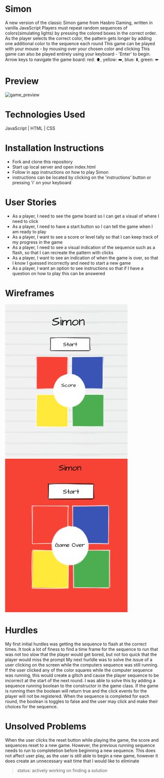 # Simon 

A new version of the classic Simon game from Hasbro Gaming, written in vanilla JavaScript
Players must repeat random sequences of colors(simulating lights) by pressing the colored boxes in the correct order. As the player selects the correct color, the pattern gets longer by adding one additional color to the sequence each round
This game can be played with your mouse - by mousing over your chosen color and clicking
This game can also be played entirely using your keyboard - 'Enter' to begin. Arrow keys to navigate the game board: red: ⬆️, yellow: ➡️, blue: ⬇️, green: ⬅️

# Preview 

![game_preview](simonGiphy.gif)

# Technologies Used 

JavaScript | HTML | CSS 

# Installation Instructions 

* Fork and clone this repository 
* Start up local server and open index.html 
* Follow in app instructions on how to play Simon 
* instructions can be located by clicking on the 'instructions' button or pressing 'i' on your keyboard

# User Stories 

- As a player, I need to see the game board so I can get a visual of where I need to click
- As a player, I need to have a start button so I can tell the game when I am ready to play
- As a player, I want to see a score or level tally so that I can keep track of my progress in the game
- As a player, I need to see a visual indication of the sequence such as a flash, so that I can recreate the pattern with clicks
- As a player, I want to see an indication of when the game is over, so that I know I guessed incorrectly and need to start a new game
- As a player, I want an option to see instructions so that if I have a question on how to play this can be answered

# Wireframes 

<span><img src="wireframe1.png" width="400" height="500" /></span>
<span><img src="wireframe2.png" width="400" height="500" /></span>

# Hurdles 

My first initial hurdles was getting the sequence to flash at the correct times. It took a lot of finess to find a time frame for the sequence to run that was not too slow that the player would get bored, but not too quick that the player would miss the prompt
My next hurldle was to solve the issue of a user clicking on the screen while the computers sequence was still running. If the user clicked any of the color squares while the computer sequence was running, this would create a glitch and cause the player sequence to be incorrect at the start of the next round.
I was able to solve this by adding a sequence running boolean to the constructor in the game class. If the game is running then the boolean will return true and the click events for the player will not be registered. When the sequence is completed for each round, the boolean is toggles to false and the user may click and make their choices for the sequence. 

# Unsolved Problems 

When the user clicks the reset button while playing the game, the score and sequences reset to a new game. However, the previous running sequence needs to run to completetion before beginning a new sequence. 
This does not affect user play, as the user is still able to begin a new game, however it does create an unnecessary wait time that I would like to eliminate 
> status: actively working on finding a solution 
